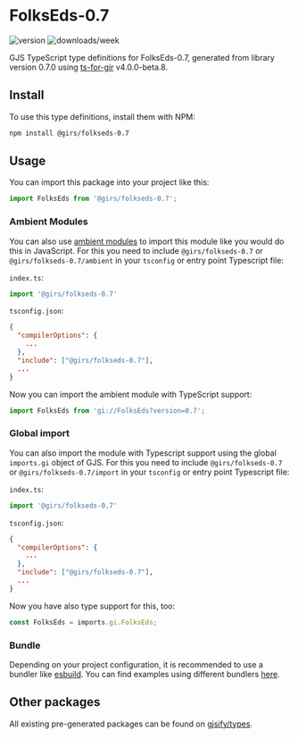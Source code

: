 
# FolksEds-0.7

![version](https://img.shields.io/npm/v/@girs/folkseds-0.7)
![downloads/week](https://img.shields.io/npm/dw/@girs/folkseds-0.7)


GJS TypeScript type definitions for FolksEds-0.7, generated from library version 0.7.0 using [ts-for-gir](https://github.com/gjsify/ts-for-gir) v4.0.0-beta.8.


## Install

To use this type definitions, install them with NPM:
```bash
npm install @girs/folkseds-0.7
```

## Usage

You can import this package into your project like this:
```ts
import FolksEds from '@girs/folkseds-0.7';
```

### Ambient Modules

You can also use [ambient modules](https://github.com/gjsify/ts-for-gir/tree/main/packages/cli#ambient-modules) to import this module like you would do this in JavaScript.
For this you need to include `@girs/folkseds-0.7` or `@girs/folkseds-0.7/ambient` in your `tsconfig` or entry point Typescript file:

`index.ts`:
```ts
import '@girs/folkseds-0.7'
```

`tsconfig.json`:
```json
{
  "compilerOptions": {
    ...
  },
  "include": ["@girs/folkseds-0.7"],
  ...
}
```

Now you can import the ambient module with TypeScript support: 

```ts
import FolksEds from 'gi://FolksEds?version=0.7';
```

### Global import

You can also import the module with Typescript support using the global `imports.gi` object of GJS.
For this you need to include `@girs/folkseds-0.7` or `@girs/folkseds-0.7/import` in your `tsconfig` or entry point Typescript file:

`index.ts`:
```ts
import '@girs/folkseds-0.7'
```

`tsconfig.json`:
```json
{
  "compilerOptions": {
    ...
  },
  "include": ["@girs/folkseds-0.7"],
  ...
}
```

Now you have also type support for this, too:

```ts
const FolksEds = imports.gi.FolksEds;
```

### Bundle

Depending on your project configuration, it is recommended to use a bundler like [esbuild](https://esbuild.github.io/). You can find examples using different bundlers [here](https://github.com/gjsify/ts-for-gir/tree/main/examples).

## Other packages

All existing pre-generated packages can be found on [gjsify/types](https://github.com/gjsify/types).

